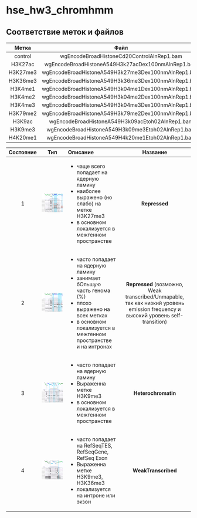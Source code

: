 # hse_hw3_chromhmm

## Соответствие меток и файлов
| Метка       | Файл                |
| :-------------: |:------------------:|
| control     | wgEncodeBroadHistoneCd20ControlAlnRep1.bam    |
| H3K27ac     | wgEncodeBroadHistoneA549H3k27acDex100nmAlnRep1.bam    |
| H3K27me3     | wgEncodeBroadHistoneA549H3k27me3Dex100nmAlnRep1.bam    |
| H3K36me3     | wgEncodeBroadHistoneA549H3k36me3Dex100nmAlnRep1.bam    |
| H3K4me1     | wgEncodeBroadHistoneA549H3k04me1Dex100nmAlnRep1.bam    |
| H3K4me2     | wgEncodeBroadHistoneA549H3k04me2Dex100nmAlnRep1.bam   |
| H3K4me3     | wgEncodeBroadHistoneA549H3k04me3Dex100nmAlnRep1.bam    |
| H3K79me2     | wgEncodeBroadHistoneA549H3k79me2Dex100nmAlnRep1.bam    |
| H3K9ac     | wgEncodeBroadHistoneA549H3k09acEtoh02AlnRep1.bam    |
| H3K9me3     | wgEncodeBroadHistoneA549H3k09me3Etoh02AlnRep1.bam    |
| H4K20me1    | wgEncodeBroadHistoneA549H4k20me1Etoh02AlnRep1.bam    |


| Состояние       |  Тип               | Описание                | Название                |
| :-------------: | :------------------: | :------------------ | :------------------: |
| 1     | ![](/data/1.png)     |  <ul><li> чаще всего попадает на ядерную ламину</li><li>наиболее выражено (но слабо) на метке H3K27me3</li><li>в основном  локализуется в межгенном пространстве</li> | **Repressed** |
| 2     | ![](/data/2.png)     |  <ul><li> часто попадает на ядерную ламину</li><li> занимает бОльшую часть генома (%)</li><li>плохо выражено на всех метках</li><li>в основном  локализуется в межгенном пространстве и на интронах</li> | **Repressed** (возможно, Weak transcribed/Unmapable, так как низкий уровень emission frequency и высокий уровень self-transition) |
| 3     | ![](/data/3.png)     |  <ul><li> часто попадает на ядерную ламину</li><li>Выраженна метке H3K9me3</li><li>в основном  локализуется в межгенном пространстве</li> | **Heterochromatin**  |
| 4     | ![](/data/4.png)     |  <ul><li> часто попадает на RefSeqTES, RefSeqGene, RefSeq Exon</li><li>Выраженна метке H3K9me3, H3K36me3</li><li>локализуется на интроне или экзон</li> | **WeakTranscribed**  |
